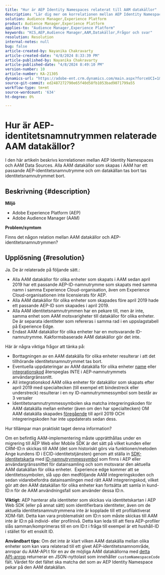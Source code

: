 ```yaml
---
title: "Hur är AEP Identity Namespaces relaterat till AAM datakällor"
description: "Lär dig mer om korrelationen mellan AEP Identity Namespaces och AAM Data Sources och några viktiga kavattar."
solution: Audience Manager,Experience Platform
product: Audience Manager,Experience Platform
applies-to: "Audience Manager,Experience Platform"
keywords: "KCS,AEP,Audience Manager,AAM,Datakällor,Frågor och svar"
resolution: Resolution
internal-notes: null
bug: false
article-created-by: Nayanika Chakravarty
article-created-date: "4/8/2024 8:33:39 PM"
article-published-by: Nayanika Chakravarty
article-published-date: "4/8/2024 8:49:10 PM"
version-number: 10
article-number: KA-21305
dynamics-url: "https://adobe-ent.crm.dynamics.com/main.aspx?forceUCI=1&pagetype=entityrecord&etn=knowledgearticle&id=d7a65c42-e7f5-ee11-a1fe-6045bd006295"
source-git-commit: ed2487272790e65f40d58fb1053bad9071799a55
workflow-type: tm+mt
source-wordcount: '634'
ht-degree: 0%

---
```


# Hur är AEP-identitetsnamnutrymmen relaterade AAM datakällor?


I den här artikeln beskrivs korrelationen mellan AEP Identity Namespaces och AAM Data Sources. Alla AAM datakällor som skapas i AAM har ett passande AEP-identitetsnamnutrymme och om datakällan tas bort tas identitetsnamnutrymmet bort.

## Beskrivning {#description}


<b>Miljö</b>

- Adobe Experience Platform (AEP)
- Adobe Audience Manager (AAM)


<b>Problem/symtom</b>

Finns det någon relation mellan AAM datakällor och AEP-identitetsnamnutrymmen?


## Upplösning {#resolution}


Ja. De är relaterade på följande sätt.:

- Alla AAM datakällor för olika enheter som skapats i AAM sedan april 2019 har ett passande AEP-ID-namnutrymme som skapats med samma namn i samma Experience Cloud-organisation, även om Experience Cloud-organisationen inte licensierats för AEP.
- Alla AAM datakällor för olika enheter som skapades före april 2019 hade ett passande AEP-ID som skapades i april 2019.
- Alla AAM identitetsnamnutrymmen har en pekare till, men är inte, samma enhet som AAM motsvarigheter till datakällor för olika enheter. De är separata identiteter som refereras i samma rad i en uppslagstabell på Experience Edge.
- Endast AAM datakällor för olika enheter har en motsvarande ID-namnutrymme. Kakformsbaserade AAM datakällor gör det inte.


Här är några viktiga frågor att tänka på:

- Borttagningen av en AAM datakälla för olika enheter resulterar i att det tillhörande identitetsnamnutrymmet tas bort.
- Eventuella uppdateringar av AAM datakälla för olika enheter <u>name</u> eller <u>integrationskod</u> återspeglas INTE i AEP-namnutrymmets användargränssnitt.
- All integrationskod AAM olika enheter för datakällor som skapats efter april 2019 med specialtecken (till exempel ett bindestreck eller understreck) resulterar i en ny ID-namnutrymmessymbol som består av 3 versaler
- Identitetsnamnutrymmessymbolen ska matcha integreringskoden för AAM datakälla mellan enheter (även om den har specialtecken) OM AAM datakälla skapades <u>föregående</u> till april 2019 OCH integreringskoden har inte uppdaterats sedan dess.


Hur tillämpar man praktiskt taget denna information?

Om en befintlig AAM-implementering måste upprätthållas under en migrering till AEP Web eller Mobile SDK är det sätt på vilket kunden eller CRM-ID:n skickas till AAM (det som historiskt görs via funktionen/metoden Ange kundens ID i ECID-identitetstjänsten) genom att ställa in [SDK-identitetskarta](https://experienceleague.adobe.com/docs/experience-platform/edge/identity/overview.html?lang=en) med <u>ID-namnutrymmessymbol</u> som finns i AEP eller användargränssnittet för datainsamling och som motsvarar den aktuella AAM datakällan för olika enheter.  Experience edge kommer att se identitetssymbolen, slå upp den medföljande AAM integreringskoden och sedan vidarebefordra datainsamlingen med rätt AAM integreringskod, vilket gör att den AAM datakällan för olika enheter kan fortsätta att samla in kund-ID:n för de AAM användningsfall som använder dessa ID:n.

<b>Viktigt:</b> AEP hanterar alla identiteter som skickas via identitetskartan i AEP Web SDK (eller på annat sätt) som identifierbara identiteter, även om de aktuella identitetsnamnutrymmena inte är kopplade till ett profilaktiverat XDM-fält. Detta kan vara problematiskt om ID:n som måste skickas till AAM inte är ID:n på individ- eller profilnivå. Detta kan leda till att flera AEP-profiler slås samman/komprimeras till en om ID:t i fråga till exempel är ett hushåll-ID i stället för ett enskilt ID.

<b>Användbart tips:</b> Om det inte är klart vilken AAM datakälla mellan olika enheter som kan vara relaterad till ett givet AEP-identitetsnamnområde, anropar du AAM-API:t för en av de möjliga AAM datakällorna med [detta API-anrop](https://bank.demdex.com/portal/api/v1/openapi.yaml) returnerar en JSON-nyttolast som innehåller `customNamespaceCode` fält. Värdet för det fältet ska matcha det som av AEP Identity Namespace pekar på den AAM datakällan.


